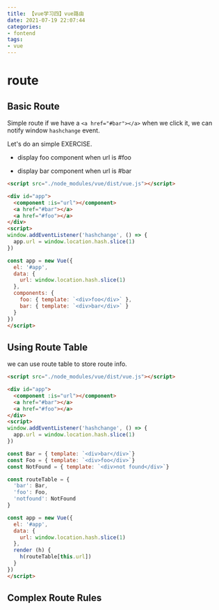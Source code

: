 ```yaml
---
title: 【vue学习四】vue路由
date: 2021-07-19 22:07:44
categories:
- fontend
tags:
- vue
---
```


# route

## Basic Route

Simple route if we have a `<a href="#bar"></a>` when we click it, we can notify window `hashchange` event.

Let's do an simple EXERCISE.

- display foo component when url is #foo

- display bar component when url is #bar

```html
<script src="./node_modules/vue/dist/vue.js"></script>

<div id="app">
  <component :is="url"></component>
  <a href="#bar"></a>
  <a href="#foo"></a>
</div>
<script>
window.addEventListener('hashchange', () => {
  app.url = window.location.hash.slice(1)
})

const app = new Vue({
  el: '#app',
  data: {
    url: window.location.hash.slice(1)
  },
  components: {
    foo: { template: `<div>foo</div>` },
    bar: { template: `<div>bar</div>` }
  }
})
</script>
```

## Using Route Table

we can use route table to store route info.

```html
<script src="./node_modules/vue/dist/vue.js"></script>

<div id="app">
  <component :is="url"></component>
  <a href="#bar"></a>
  <a href="#foo"></a>
</div>
<script>
window.addEventListener('hashchange', () => {
  app.url = window.location.hash.slice(1)
})

const Bar = { template: `<div>bar</div>`}
const Foo = { template: `<div>foo</div>`}
const NotFound = { template: `<div>not found</div>`}

const routeTable = {
  'bar': Bar,
  'foo': Foo,
  'notfound': NotFound
}

const app = new Vue({
  el: '#app',
  data: {
    url: window.location.hash.slice(1)
  },
  render (h) {
    h(routeTable[this.url])
  }
})
</script>
```

## Complex Route Rules